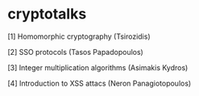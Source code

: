 # cryptotalks
[1] Homomorphic cryptography (Tsirozidis)

[2] SSO protocols (Tasos Papadopoulos)

[3] Integer multiplication algorithms (Asimakis Kydros)

[4] Introduction to XSS attacs (Neron Panagiotopoulos)
